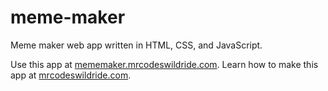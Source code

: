 # meme-maker

Meme maker web app written in HTML, CSS, and JavaScript.

Use this app at [mememaker.mrcodeswildride.com](https://mememaker.mrcodeswildride.com/).
Learn how to make this app at [mrcodeswildride.com](https://www.mrcodeswildride.com/).